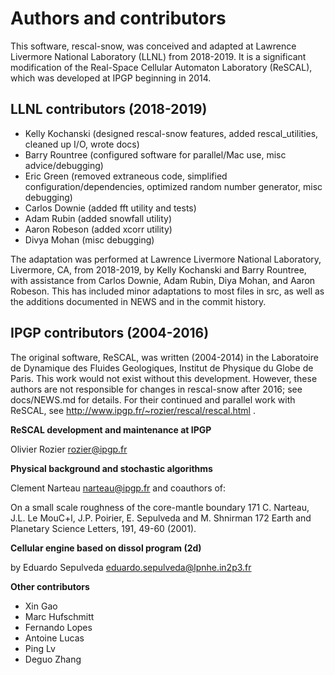 # Authors and contributors 

This software, rescal-snow, was conceived and adapted at Lawrence Livermore National Laboratory (LLNL) from 2018-2019.
It is a significant modification of the Real-Space Cellular Automaton Laboratory (ReSCAL), which was developed at IPGP beginning in 2014.

## LLNL contributors (2018-2019)
 - Kelly Kochanski (designed rescal-snow features, added rescal_utilities, cleaned up I/O, wrote docs)
 - Barry Rountree (configured software for parallel/Mac use, misc advice/debugging)
 - Eric Green (removed extraneous code, simplified configuration/dependencies, optimized random number generator, misc debugging)
 - Carlos Downie (added fft utility and tests)
 - Adam Rubin (added snowfall utility)
 - Aaron Robeson (added xcorr utility)
 - Divya Mohan (misc debugging)


The adaptation was performed at Lawrence Livermore National Laboratory, Livermore, CA, from 2018-2019, by Kelly Kochanski and Barry Rountree, with assistance from Carlos Downie, Adam Rubin, Diya Mohan, and Aaron Robeson.
This has included minor adaptations to most files in src, as well as the additions documented in NEWS and in the commit history.

## IPGP contributors (2004-2016)
The original software, ReSCAL, was written (2004-2014) in the Laboratoire de Dynamique des Fluides Geologiques, Institut de Physique du Globe de Paris.
This work would not exist without this development.
However, these authors are not responsible for changes in rescal-snow after 2016; see docs/NEWS.md for details. For their continued and parallel work with ReSCAL, see http://www.ipgp.fr/~rozier/rescal/rescal.html .

**ReSCAL development and maintenance at IPGP**

Olivier Rozier <rozier@ipgp.fr>

**Physical background and stochastic algorithms**

Clement Narteau <narteau@ipgp.fr> and coauthors of:

On a small scale roughness of the core-mantle boundary
171 C. Narteau, J.L. Le MouC+l, J.P. Poirier, E. Sepulveda and M. Shnirman
172 Earth and Planetary Science Letters, 191, 49-60 (2001).


**Cellular engine based on dissol program (2d)**

by Eduardo Sepulveda <eduardo.sepulveda@lpnhe.in2p3.fr>

**Other contributors**

 - Xin Gao
 - Marc Hufschmitt
 - Fernando Lopes
 - Antoine Lucas
 - Ping Lv
 - Deguo Zhang

